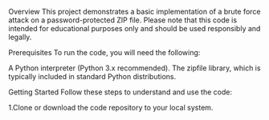 Overview
This project demonstrates a basic implementation of a brute force attack on a password-protected ZIP file. Please note that this code is intended for educational purposes only and should be used responsibly and legally.

Prerequisites
To run the code, you will need the following:

A Python interpreter (Python 3.x recommended).
The zipfile library, which is typically included in standard Python distributions.

Getting Started
Follow these steps to understand and use the code:

1.Clone or download the code repository to your local system.
